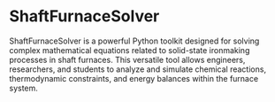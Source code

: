 # ShaftFurnaceSolver
ShaftFurnaceSolver is a powerful Python toolkit designed for solving complex mathematical equations related to solid-state ironmaking processes in shaft furnaces. This versatile tool allows engineers, researchers, and students to analyze and simulate chemical reactions, thermodynamic constraints, and energy balances within the furnace system.
